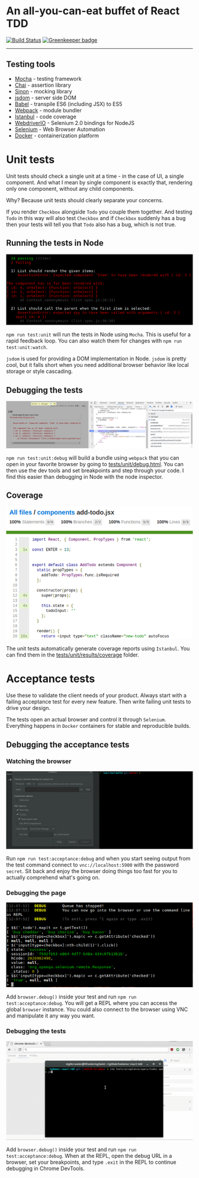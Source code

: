 An all-you-can-eat buffet of React TDD
======================================

[![Build Status](https://travis-ci.org/NiGhTTraX/react-test-buffet.svg?branch=master)](https://travis-ci.org/NiGhTTraX/react-test-buffet) [![Greenkeeper badge](https://badges.greenkeeper.io/NiGhTTraX/react-test-buffet.svg)](https://greenkeeper.io/)

----


## Testing tools

- [Mocha](http://mochajs.org/) - testing framework
- [Chai](http://chaijs.com) - assertion library
- [Sinon](http://sinonjs.org) - mocking library
- [jsdom](https://github.com/tmpvar/jsdom) - server side DOM
- [Babel](https://babeljs.io/) - transpile ES6 (including JSX) to ES5
- [Webpack](https://webpack.github.io/) - module bundler
- [Istanbul](http://gotwarlost.github.io/istanbul/) - code coverage
- [WebdriverIO](http://webdriver.io/) - Selenium 2.0 bindings for NodeJS
- [Selenium](http://www.seleniumhq.org/) - Web Browser Automation
- [Docker](https://www.docker.com/) - containerization platform


# Unit tests

Unit tests should check a single unit at a time - in the case of UI, a single
component. And what I mean by single component is exactly that, rendering only
one component, without any child components.

Why? Because unit tests should clearly separate your concerns.

If you render `Checkbox` alongside `Todo` you couple them together. And testing
`Todo` in this way will also test `Checkbox` and if `Checkbox` suddenly has a
bug then your tests will tell you that `Todo` also has a bug, which is not true.


## Running the tests in Node

![unit-tests-in-node](./docs/unit-tests-in-node.png)

`npm run test:unit` will run the tests in Node using `Mocha`. This is useful for a rapid
feedback loop. You can also watch them for changes with `npm run
test:unit:watch`.

`jsdom` is used for providing a DOM implementation in Node. `jsdom` is pretty
cool, but it falls short when you need additional browser behavior like local
storage or style cascading.


## Debugging the tests

![debugging-unit-tests](./docs/debugging-unit-tests.png)

`npm run test:unit:debug` will build a bundle using `webpack` that you can open
in your favorite browser by going to
[tests/unit/debug.html](./tests/unit/debug.html). You can then use the dev tools
and set breakpoints and step through your code. I find this easier than
debugging in Node with the node inspector.


## Coverage

![coverage](./docs/coverage.png)

The unit tests automatically generate coverage reports using `Istanbul`. You can
find them in the
[tests/unit/results/coverage](./tests/unit/results/coverage/index.html) folder.


# Acceptance tests

Use these to validate the client needs of your product. Always start with a
failing acceptance test for every new feature. Then write failing unit tests to
drive your design.

The tests open an actual browser and control it through `Selenium`. Everything
happens in `Docker` containers for stable and reproducible builds.


## Debugging the acceptance tests

### Watching the browser

![debugging-acceptance-browser](./docs/debugging-acceptance-browser.gif)

Run `npm run test:acceptance:debug` and when you start seeing output from the
test command connect to `vnc://localhost:5900` with the password `secret`. Sit
back and enjoy the browser doing things too fast for you to actually comprehend
what's going on.


### Debugging the page

![debugging-acceptance-page](./docs/debugging-acceptance-page.png)

Add `browser.debug()` inside your test and run `npm run test:acceptance:debug`.
You will get a REPL where you can access the global `browser` instance. You
could also connect to the browser using VNC and manipulate it any way you want.


### Debugging the tests

![debugging-acceptance-tests](./docs/debugging-acceptance-tests.gif)

Add `browser.debug()` inside your test and run `npm run test:acceptance:debug`.
When at the REPL, open the debug URL in a browser, set your breakpoints, and
type `.exit` in the REPL to continue debugging in Chrome DevTools.
